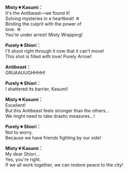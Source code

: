 # 

  
**Misty★Kasumi：**  
It's the Antibeast—we found it!  
Solving mysteries in a heartbeat! ☆  
Binding the culprit with the power of  
love. ☆  
You're under arrest! Misty Wrapping!  
  
**Purely★Shiori：**  
I'll shoot right through it now that it can't move!  
This shot is filled with love! Purely Arrow!  
  
**Antibeast：**  
GRUAAUUGHHHH!  
  
**Purely★Shiori：**  
I shattered its barrier, Kasumi!  
  
**Misty★Kasumi：**  
Excellent!  
But this Antibeast feels stronger than the others...  
We might need to take drastic measures...!  
  
**Purely★Shiori：**  
Not to worry.  
Because we have friends fighting by our side!  
  
**Misty★Kasumi：**  
My dear Shiori...  
Yes, you're right.  
If we all work together, we can restore peace to the city!  
